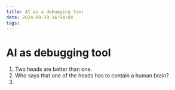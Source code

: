 ```yaml
---
title: AI as a debugging tool
date: 2024-09-29 16:54:04
tags:
---
```

# AI as debugging tool

1. Two heads are better than one.
1. Who says that one of the heads has to contain a human brain?
1. 